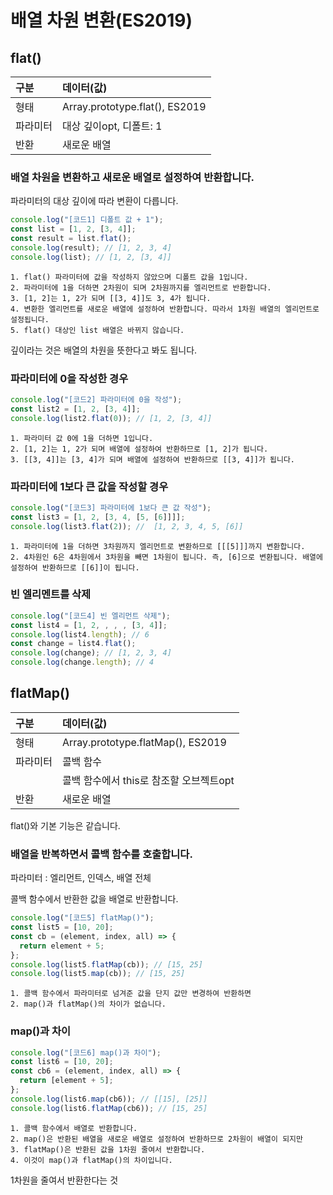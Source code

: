 # 배열 차원 변환(ES2019)

## flat()

| 구분     | 데이터(값)                     |
| :------- | :----------------------------- |
| 형태     | Array.prototype.flat(), ES2019 |
| 파라미터 | 대상 깊이opt, 디폴트: 1        |
| 반환     | 새로운 배열                    |

### 배열 차원을 변환하고 새로운 배열로 설정하여 반환합니다.

파라미터의 대상 깊이에 따라 변환이 다릅니다.

```js
console.log("[코드1] 디폴트 값 + 1");
const list = [1, 2, [3, 4]];
const result = list.flat();
console.log(result); // [1, 2, 3, 4]
console.log(list); // [1, 2, [3, 4]]
```

    1. flat() 파라미터에 값을 작성하지 않았으며 디폴트 값을 1입니다.
    2. 파라미터에 1을 더하면 2차원이 되며 2차원까지를 엘리먼트로 반환합니다.
    3. [1, 2]는 1, 2가 되며 [[3, 4]]도 3, 4가 됩니다.
    4. 변환한 엘리먼트를 새로운 배열에 설정하여 반환합니다. 따라서 1차원 배열의 엘리먼트로 설정됩니다.
    5. flat() 대상인 list 배열은 바뀌지 않습니다.

깊이라는 것은 배열의 차원을 뜻한다고 봐도 됩니다.

### 파라미터에 0을 작성한 경우

```js
console.log("[코드2] 파라미터에 0을 작성");
const list2 = [1, 2, [3, 4]];
console.log(list2.flat(0)); // [1, 2, [3, 4]]
```

    1. 파라미터 값 0에 1을 더하면 1입니다.
    2. [1, 2]는 1, 2가 되며 배열에 설정하여 반환하므로 [1, 2]가 됩니다.
    3. [[3, 4]]는 [3, 4]가 되며 배열에 설정하여 반환하므로 [[3, 4]]가 됩니다.

### 파라미터에 1보다 큰 값을 작성할 경우

```js
console.log("[코드3] 파라미터에 1보다 큰 값 작성");
const list3 = [1, 2, [3, 4, [5, [6]]]];
console.log(list3.flat(2)); //  [1, 2, 3, 4, 5, [6]]
```

    1. 파라미터에 1을 더하면 3차원까지 엘리먼트로 변환하므로 [[[5]]]까지 변환합니다.
    2. 4차원인 6은 4차원에서 3차원을 빼면 1차원이 됩니다. 즉, [6]으로 변환됩니다. 배열에 설정하여 반환하므로 [[6]]이 됩니다.

### 빈 엘리멘트를 삭제

```js
console.log("[코드4] 빈 엘리먼트 삭제");
const list4 = [1, 2, , , , [3, 4]];
console.log(list4.length); // 6
const change = list4.flat();
console.log(change); // [1, 2, 3, 4]
console.log(change.length); // 4
```

## flatMap()

| 구분     | 데이터(값)                              |
| :------- | :-------------------------------------- |
| 형태     | Array.prototype.flatMap(), ES2019       |
| 파라미터 | 콜백 함수                               |
|          | 콜백 함수에서 this로 참조할 오브젝트opt |
| 반환     | 새로운 배열                             |

flat()와 기본 기능은 같습니다.

### 배열을 반복하면서 콜백 함수를 호출합니다.

파라미터 : 엘리먼트, 인덱스, 배열 전체

콜백 함수에서 반환한 값을 배열로 반환합니다.

```js
console.log("[코드5] flatMap()");
const list5 = [10, 20];
const cb = (element, index, all) => {
  return element + 5;
};
console.log(list5.flatMap(cb)); // [15, 25]
console.log(list5.map(cb)); // [15, 25]
```

    1. 콜백 함수에서 파라미터로 넘겨준 값을 단지 값만 변경하여 반환하면
    2. map()과 flatMap()의 차이가 없습니다.

### map()과 차이

```js
console.log("[코드6] map()과 차이");
const list6 = [10, 20];
const cb6 = (element, index, all) => {
  return [element + 5];
};
console.log(list6.map(cb6)); // [[15], [25]]
console.log(list6.flatMap(cb6)); // [15, 25]
```

    1. 콜백 함수에서 배열로 반환합니다.
    2. map()은 반환된 배열을 새로운 배열로 설정하여 반환하므로 2차원이 배열이 되지만
    3. flatMap()은 반환된 값을 1차원 줄여서 반환합니다.
    4. 이것이 map()과 flatMap()의 차이입니다.

1차원을 줄여서 반환한다는 것
